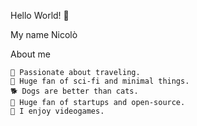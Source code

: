 Hello World! 🤙

My name Nicolò

About me

    🛫 Passionate about traveling.
    🍿 Huge fan of sci-fi and minimal things.
    🐕 Dogs are better than cats.
    🐧 Huge fan of startups and open-source.
    💬 I enjoy videogames.
